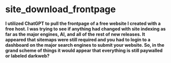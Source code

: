 # site_download_frontpage
<!-- This is to extract only text and other symbols that may be anomalous but not code tags
This is to extract only text and other symbols that may be anomalous but not code tags - manually enter URL - it is because of the hassle of search engines needing you to use their webmaster tools and sitemap.xml still today -- ChatGPT does not let you index and expose your website for searching by other people on the free tier -->
**I utilized ChatGPT to pull the frontpage of a free website I created with a free host. I was trying to see if anything had changed with site indexing as far as the major engines, AI, and all of the rest of new releases. It appeared that sitemaps were still required and you had to login to a dashboard on the major search engines to submit your website. So, in the grand scheme of things it would appear that everything is still paywalled or labeled darkweb?**
